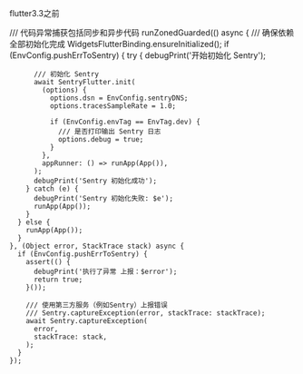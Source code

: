 flutter3.3之前

///  代码异常捕获包括同步和异步代码
    runZonedGuarded(() async {
      /// 确保依赖全部初始化完成
      WidgetsFlutterBinding.ensureInitialized();
      if (EnvConfig.pushErrToSentry) {
        try {
          debugPrint('开始初始化 Sentry');

          /// 初始化 Sentry
          await SentryFlutter.init(
            (options) {
              options.dsn = EnvConfig.sentryDNS;
              options.tracesSampleRate = 1.0;

              if (EnvConfig.envTag == EnvTag.dev) {
                /// 是否打印输出 Sentry 日志
                options.debug = true;
              }
            },
            appRunner: () => runApp(App()),
          );
          debugPrint('Sentry 初始化成功');
        } catch (e) {
          debugPrint('Sentry 初始化失败: $e');
          runApp(App());
        }
      } else {
        runApp(App());
      }
    }, (Object error, StackTrace stack) async {
      if (EnvConfig.pushErrToSentry) {
        assert(() {
          debugPrint('执行了异常 上报：$error');
          return true;
        }());

        /// 使用第三方服务（例如Sentry）上报错误
        /// Sentry.captureException(error, stackTrace: stackTrace);
        await Sentry.captureException(
          error,
          stackTrace: stack,
        );
      }
    });
